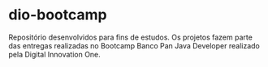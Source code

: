 # dio-bootcamp

Repositório desenvolvidos para fins de estudos. 
Os projetos fazem parte das entregas realizadas no Bootcamp Banco Pan Java Developer 
realizado pela Digital Innovation One.

